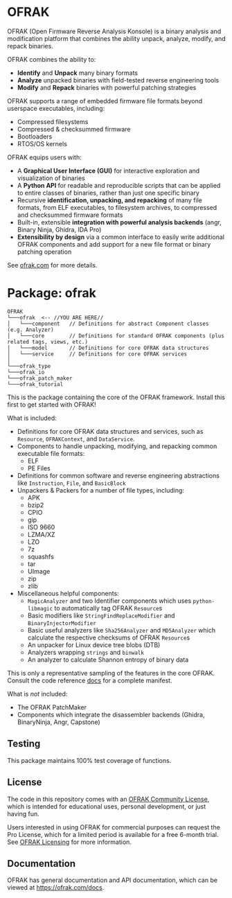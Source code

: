 # OFRAK
OFRAK (Open Firmware Reverse Analysis Konsole) is a binary analysis and modification platform that combines the ability unpack, analyze, modify, and repack binaries.

OFRAK combines the ability to:

- **Identify** and **Unpack** many binary formats
- **Analyze** unpacked binaries with field-tested reverse engineering tools
- **Modify** and **Repack** binaries with powerful patching strategies

OFRAK supports a range of embedded firmware file formats beyond userspace executables, including:

- Compressed filesystems
- Compressed & checksummed firmware
- Bootloaders
- RTOS/OS kernels

OFRAK equips users with:
- A **Graphical User Interface (GUI)** for interactive exploration and visualization of binaries
- A **Python API** for readable and reproducible scripts that can be applied to entire classes of binaries, rather than just one specific binary
- Recursive **identification, unpacking, and repacking** of many file formats, from ELF executables, to filesystem archives, to compressed and checksummed firmware formats
- Built-in, extensible **integration with powerful analysis backends** (angr, Binary Ninja, Ghidra, IDA Pro)
- **Extensibility by design** via a common interface to easily write additional OFRAK components and add support for a new file format or binary patching operation

See [ofrak.com](https://ofrak.com) for more details.

# Package: ofrak

```
OFRAK
└───ofrak  <-- //YOU ARE HERE//
│   └───component   // Definitions for abstract Component classes (e.g. Analyzer)
│   └───core        // Definitions for standard OFRAK components (plus related tags, views, etc.)
│   └───model       // Definitions for core OFRAK data structures
│   └───service     // Definitions for core OFRAK services
│   
└───ofrak_type
└───ofrak_io
└───ofrak_patch_maker
└───ofrak_tutorial
```

This is the package containing the core of the OFRAK framework. Install this first to get started with OFRAK!

What is included:

- Definitions for core OFRAK data structures and services, such as `Resource`, `OFRAKContext`, and `DataService`.
- Components to handle unpacking, modifying, and repacking common executable file formats:
  - ELF
  - PE Files
- Definitions for common software and reverse engineering abstractions like `Instruction`, `File`, and `BasicBlock`
- Unpackers & Packers for a number of file types, including:
  - APK
  - bzip2
  - CPIO
  - gip
  - ISO 9660
  - LZMA/XZ
  - LZO
  - 7z
  - squashfs
  - tar
  - UImage
  - zip
  - zlib
- Miscellaneous helpful components:
  - `MagicAnalyzer` and two Identifier components which uses `python-libmagic` to automatically tag OFRAK `Resource`s
  - Basic modifiers like `StringFindReplaceModifier` and `BinaryInjectorModifier`
  - Basic useful analyzers like `Sha256Analyzer` and `MD5Analyzer` which calculate the respective checksums of OFRAK `Resource`s
  - An unpacker for Linux device tree blobs (DTB)
  - Analyzers wrapping `strings` and `binwalk`
  - An analyzer to calculate Shannon entropy of binary data

This is only a representative sampling of the features in the core OFRAK. Consult the code reference [docs](https://ofrak.com/docs) for a complete manifest.

What is *not* included:
- The OFRAK PatchMaker
- Components which integrate the disassembler backends (Ghidra, BinaryNinja, Angr, Capstone)

## Testing
This package maintains 100% test coverage of functions.

## License
The code in this repository comes with an [OFRAK Community License](https://github.com/redballoonsecurity/ofrak/blob/master/LICENSE), which is intended for educational uses, personal development, or just having fun.

Users interested in using OFRAK for commercial purposes can request the Pro License, which for a limited period is available for a free 6-month trial. See [OFRAK Licensing](https://ofrak.com/license/) for more information.

## Documentation
OFRAK has general documentation and API documentation, which can be viewed at <https://ofrak.com/docs>.

